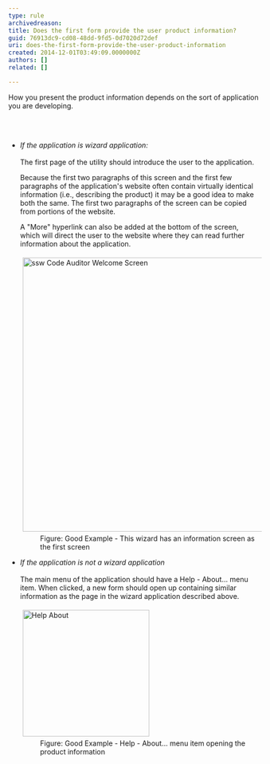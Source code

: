 ```yaml
---
type: rule
archivedreason: 
title: Does the first form provide the user product information?
guid: 76913dc9-cd08-48dd-9fd5-0d7020d72def
uri: does-the-first-form-provide-the-user-product-information
created: 2014-12-01T03:49:09.0000000Z
authors: []
related: []

---
```



<p>How you present the product information depends on the sort of application you are
                developing.</p>
<br><excerpt class='endintro'></excerpt><br>
<ul><li><p> 
         <em>If the application is wizard application&#58;<br> 
            <br> </em>The first page of the utility should introduce the user to the application.</p><p> Because the first two paragraphs of this screen and the first few paragraphs of the application's website often contain virtually identical information (i.e., describing the product) it may be a good idea to make both the same. The first two paragraphs of the screen can be copied from portions of the website.</p><p> A &quot;More&quot; hyperlink can also be added at the bottom of the screen, which will direct the user to the website where they can read further information about the application.</p><dl class="goodImage"><dt> 
            <img border="0" alt="ssw Code Auditor Welcome Screen" src="http&#58;//www.ssw.com.au/ssw/Standards/Rules/Images/CodeAuditorWelcome.gif" style="margin&#58;5px;width&#58;550px;" />
         </dt><dd>Figure&#58; Good Example - This wizard has an information screen as the first screen</dd></dl></li><li>
      <em>If the application is not a wizard application<br> </em> 
      <br> The main menu of the application should have a Help - About... menu item. When clicked, a new form should open up containing similar information as the page in the wizard application described above.<br> 
      <dl class="goodImage"><dt> 
            <img border="0" alt="Help About" src="http&#58;//www.ssw.com.au/ssw/Standards/Rules/Images/HelpAbout.jpg" style="margin&#58;5px;width&#58;254px;" />
         </dt><dd> Figure&#58; Good Example - Help - About... menu item opening the product information</dd></dl></li></ul>


